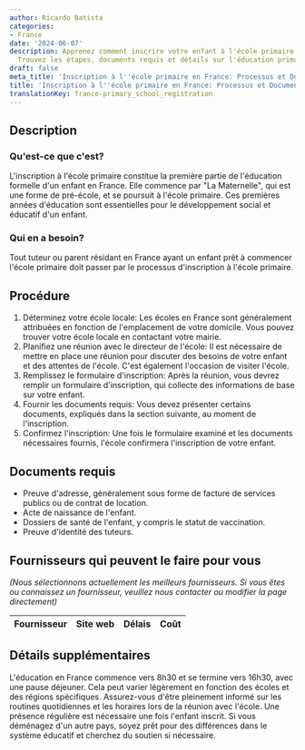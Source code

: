 ```yaml
---
author: Ricardo Batista
categories:
- France
date: '2024-06-07'
description: Apprenez comment inscrire votre enfant à l'école primaire en France.
  Trouvez les étapes, documents requis et détails sur l'éducation primaire en France.
draft: false
meta_title: 'Inscription à l''école primaire en France: Processus et Documents'
title: 'Inscription à l''école primaire en France: Processus et Documents'
translationKey: france-primary_school_registration
---
```



## Description
### Qu'est-ce que c'est?
L'inscription à l'école primaire constitue la première partie de l'éducation formelle d'un enfant en France. Elle commence par "La Maternelle", qui est une forme de pré-école, et se poursuit à l'école primaire. Ces premières années d'éducation sont essentielles pour le développement social et éducatif d'un enfant.

### Qui en a besoin?
Tout tuteur ou parent résidant en France ayant un enfant prêt à commencer l'école primaire doit passer par le processus d'inscription à l'école primaire.

## Procédure
1. Déterminez votre école locale: Les écoles en France sont généralement attribuées en fonction de l'emplacement de votre domicile. Vous pouvez trouver votre école locale en contactant votre mairie.
2. Planifiez une réunion avec le directeur de l'école: Il est nécessaire de mettre en place une réunion pour discuter des besoins de votre enfant et des attentes de l'école. C'est également l'occasion de visiter l'école.
3. Remplissez le formulaire d'inscription: Après la réunion, vous devrez remplir un formulaire d'inscription, qui collecte des informations de base sur votre enfant.
4. Fournir les documents requis: Vous devez présenter certains documents, expliqués dans la section suivante, au moment de l'inscription.
5. Confirmez l'inscription: Une fois le formulaire examiné et les documents nécessaires fournis, l'école confirmera l'inscription de votre enfant.

## Documents requis
- Preuve d'adresse, généralement sous forme de facture de services publics ou de contrat de location.
- Acte de naissance de l'enfant.
- Dossiers de santé de l'enfant, y compris le statut de vaccination.
- Preuve d'identité des tuteurs.

## Fournisseurs qui peuvent le faire pour vous
_(Nous sélectionnons actuellement les meilleurs fournisseurs. Si vous êtes ou connaissez un fournisseur, veuillez nous contacter ou modifier la page directement)_

| Fournisseur     |     Site web    |     Délais       |       Coût       |
| --------------- | --------------- |  :-------------: | :-------------: |

## Détails supplémentaires
L'éducation en France commence vers 8h30 et se termine vers 16h30, avec une pause déjeuner. Cela peut varier légèrement en fonction des écoles et des régions spécifiques. Assurez-vous d'être pleinement informé sur les routines quotidiennes et les horaires lors de la réunion avec l'école. Une présence régulière est nécessaire une fois l'enfant inscrit. Si vous déménagez d'un autre pays, soyez prêt pour des différences dans le système éducatif et cherchez du soutien si nécessaire.